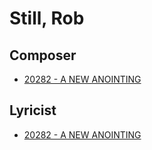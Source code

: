 # Still, Rob

## Composer

- [20282 - A NEW ANOINTING](/hymns/20282.md)

## Lyricist

- [20282 - A NEW ANOINTING](/hymns/20282.md)

